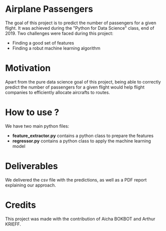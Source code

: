 # Airplane Passengers
The goal of this project is to predict the number of passengers for a given flight.
It was achieved during the "Python for Data Science" class, end of 2019.
Two challenges were faced during this project:
- Finding a good set of features 
- Finding a robut machine learning algorithm

# Motivation
Apart from the pure data science goal of this project, being able to correctly predict the number of passengers for a given flight would help flight companies to efficiently allocate aircrafts to routes.

# How to use ?
We have two main python files:
- **feature_extractor.py** contains a python class to prepare the features
- **regressor.py** contains a python class to apply the machine learning model

# Deliverables
We delivered the csv file with the predictions, as well as a PDF report explaining our approach.

# Credits
This project was made with the contribution of Aicha BOKBOT and Arthur KRIEFF.
